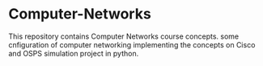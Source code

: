 # Computer-Networks
This repository contains Computer Networks course concepts. some cnfiguration of computer networking implementing the concepts on Cisco and OSPS simulation project in python.
